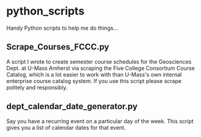 # python_scripts
Handy Python scripts to help me do things...

<h2>Scrape_Courses_FCCC.py</h2>
A script I wrote to create semester course schedules for the Geosciences Dept. at U-Mass Amherst via scraping the Five College Consortium Course Catalog, which is a lot easier to work with than U-Mass's own internal enterprise course catalog system.  If you use this script please scrape politely and responsibly.

<h2>dept_calendar_date_generator.py</h2>

Say you have a recurring event on a particular day of the week.  This script gives you a list of calendar dates for that event.
